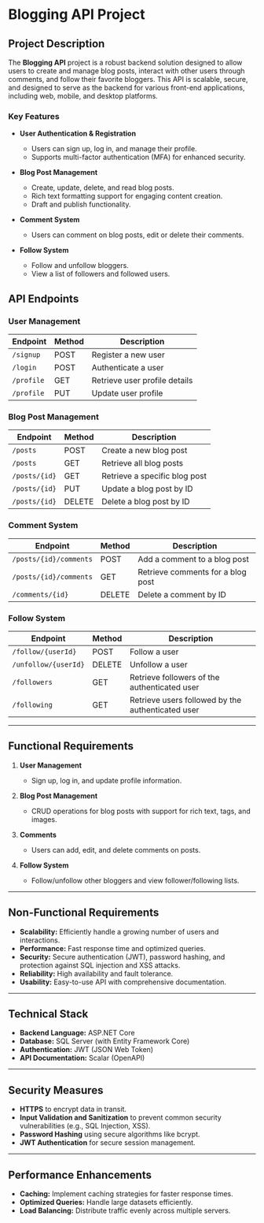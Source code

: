 # Blogging API Project

## Project Description

The **Blogging API** project is a robust backend solution designed to allow users to create and manage blog posts, interact with other users through comments, and follow their favorite bloggers. This API is scalable, secure, and designed to serve as the backend for various front-end applications, including web, mobile, and desktop platforms.

### Key Features

- **User Authentication & Registration**

  - Users can sign up, log in, and manage their profile.
  - Supports multi-factor authentication (MFA) for enhanced security.

- **Blog Post Management**

  - Create, update, delete, and read blog posts.
  - Rich text formatting support for engaging content creation.
  - Draft and publish functionality.

- **Comment System**

  - Users can comment on blog posts, edit or delete their comments.

- **Follow System**

  - Follow and unfollow bloggers.
  - View a list of followers and followed users.

## API Endpoints

### **User Management**

| Endpoint   | Method | Description                   |
| ---------- | ------ | ----------------------------- |
| `/signup`  | POST   | Register a new user           |
| `/login`   | POST   | Authenticate a user           |
| `/profile` | GET    | Retrieve user profile details |
| `/profile` | PUT    | Update user profile           |

### **Blog Post Management**

| Endpoint      | Method | Description                   |
| ------------- | ------ | ----------------------------- |
| `/posts`      | POST   | Create a new blog post        |
| `/posts`      | GET    | Retrieve all blog posts       |
| `/posts/{id}` | GET    | Retrieve a specific blog post |
| `/posts/{id}` | PUT    | Update a blog post by ID      |
| `/posts/{id}` | DELETE | Delete a blog post by ID      |

### **Comment System**

| Endpoint               | Method | Description                       |
| ---------------------- | ------ | --------------------------------- |
| `/posts/{id}/comments` | POST   | Add a comment to a blog post      |
| `/posts/{id}/comments` | GET    | Retrieve comments for a blog post |
| `/comments/{id}`       | DELETE | Delete a comment by ID            |

### **Follow System**

| Endpoint             | Method | Description                                       |
| -------------------- | ------ | ------------------------------------------------- |
| `/follow/{userId}`   | POST   | Follow a user                                     |
| `/unfollow/{userId}` | DELETE | Unfollow a user                                   |
| `/followers`         | GET    | Retrieve followers of the authenticated user      |
| `/following`         | GET    | Retrieve users followed by the authenticated user |

---

## Functional Requirements

1. **User Management**

   - Sign up, log in, and update profile information.

2. **Blog Post Management**

   - CRUD operations for blog posts with support for rich text, tags, and images.

3. **Comments**

   - Users can add, edit, and delete comments on posts.

4. **Follow System**
   - Follow/unfollow other bloggers and view follower/following lists.

---

## Non-Functional Requirements

- **Scalability:** Efficiently handle a growing number of users and interactions.
- **Performance:** Fast response time and optimized queries.
- **Security:** Secure authentication (JWT), password hashing, and protection against SQL injection and XSS attacks.
- **Reliability:** High availability and fault tolerance.
- **Usability:** Easy-to-use API with comprehensive documentation.

---

## Technical Stack

- **Backend Language:** ASP.NET Core
- **Database:** SQL Server (with Entity Framework Core)
- **Authentication:** JWT (JSON Web Token)
- **API Documentation:** Scalar (OpenAPI)

---

## Security Measures

- **HTTPS** to encrypt data in transit.
- **Input Validation and Sanitization** to prevent common security vulnerabilities (e.g., SQL Injection, XSS).
- **Password Hashing** using secure algorithms like bcrypt.
- **JWT Authentication** for secure session management.

---

## Performance Enhancements

- **Caching:** Implement caching strategies for faster response times.
- **Optimized Queries:** Handle large datasets efficiently.
- **Load Balancing:** Distribute traffic evenly across multiple servers.
